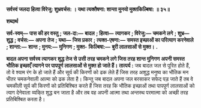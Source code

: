 **सर्वस्वं जलदा हित्वा विरेजु: शुभ्रवर्चस: ।** **यथा त्यक्तैषणा: शान्ता मुनयो मुक्तकिल्बिषा: ॥ ३५॥** 

**शब्दार्थ** 

**सर्व-स्वम्—** **पास की हर वस्तु** **; जल-दा:—** **बादल** **; हित्वा—** **त्यागकर** **; विरेजु:—** **चमकने लगे** **; शुभ्र—** **शुद्ध** **; वर्चस:—** **अपना** **तेज** **; यथा—** **जिस प्रकार** **; त्यक्त-एषणा:—** **समस्त इच्छाओं का परित्याग करनेवाले** **; शान्ता:—** **शान्त** **; मुनय:—** **मुनिगण** **; मुक्त-** **किल्बिषा:—** **बुरी लालसाओं से मुक्त।** **.** 

**बादल अपना सर्वस्व त्यागकर शुद्ध तेज से उसी तरह चमकने लगे जिस तरह शान्त मुनिगण** **अपनी समस्त भौतिक इच्छाएँ त्यागने पर पापपूर्ण लालसाओं से मुक्त हो जाते हैं।** **तात्पर्य :** जब बादल जल से पूरित होते हैं, तो वे श्याम रंग के हो जाते हैं और सूर्य की किरणों को ढक लेते हैं जिस तरह अशुद्ध मनुष्य का भौतिक मन भीतर चमकनेवाली आत्मा को ढक लेता है। किन्तु जब बादल अपना जल बरसाकर सफेद पड़ जाते हैं तब वे चमकीली सूर्य की किरणों को प्रतिबिश्बित करते हैं जिस तरह कि भौतिक इच्छाओं तथा पापपूर्ण लालसाओं को त्याग देनेवाला व्यकि्त शुद्ध बन जाता है और तब वह अपनी आत्मा तथा अन्तस्थ परमात्मा को अच्छी तरह प्रतिबिश्बित करता है।  